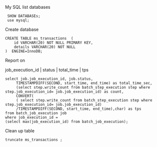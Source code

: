 My SQL list databases


```shell
 SHOW DATABASEs;
 use mysql;

```


Create database

```roomsql
CREATE TABLE ms_transactions  (
    id VARCHAR(20) NOT NULL PRIMARY KEY,
    details VARCHAR(20) NOT NULL
)  ENGINE=InnoDB;
```


Report on 

job_execution_id |  status   | total_time  |   tps


```roomsql
select job.job_execution_id, job.status, 
     TIMESTAMPDIFF(SECOND, start_time, end_time) as total_time_sec,
     (select step.write_count from batch_step_execution step where step.job_execution_id= job.job_execution_id) as count, 
     CONVERT(
     ( select step.write_count from batch_step_execution step where step.job_execution_id= job.job_execution_id)
     /TIMESTAMPDIFF(SECOND, start_time, end_time),char) as tps
from batch_job_execution job
where job_execution_id =
(select max(job_execution_id) from batch_job_execution);
```


Clean up table

```roomsql
truncate ms_transactions ;
```

